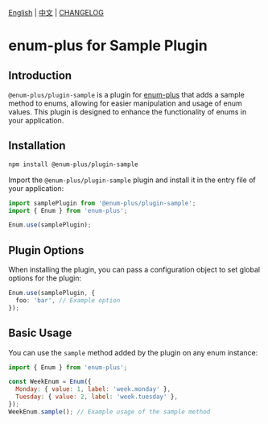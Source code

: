<!-- markdownlint-disable MD001 MD009 MD033 MD041 -->

[English](./README.md) | [中文](./README.zh-CN.md) | [CHANGELOG](./CHANGELOG.md)

# enum-plus for Sample Plugin

## Introduction

`@enum-plus/plugin-sample` is a plugin for [enum-plus](https://github.com/shijistar/enum-plus) that adds a sample method to enums, allowing for easier manipulation and usage of enum values. This plugin is designed to enhance the functionality of enums in your application.

## Installation

```bash
npm install @enum-plus/plugin-sample
```

Import the `@enum-plus/plugin-sample` plugin and install it in the entry file of your application:

```js
import samplePlugin from '@enum-plus/plugin-sample';
import { Enum } from 'enum-plus';

Enum.use(samplePlugin);
```

## Plugin Options

When installing the plugin, you can pass a configuration object to set global options for the plugin:

```ts
Enum.use(samplePlugin, {
  foo: 'bar', // Example option
});
```

## Basic Usage

You can use the `sample` method added by the plugin on any enum instance:

```js
import { Enum } from 'enum-plus';

const WeekEnum = Enum({
  Monday: { value: 1, label: 'week.monday' },
  Tuesday: { value: 2, label: 'week.tuesday' },
});
WeekEnum.sample(); // Example usage of the sample method
```
